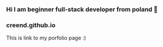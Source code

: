 ### Hi I am beginner full-stack developer from poland 👋

### creend.github.io

This is link to my porfolio page :)
